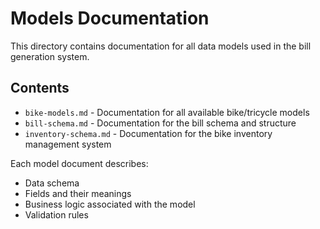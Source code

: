 # Models Documentation

This directory contains documentation for all data models used in the bill generation system.

## Contents

- `bike-models.md` - Documentation for all available bike/tricycle models
- `bill-schema.md` - Documentation for the bill schema and structure
- `inventory-schema.md` - Documentation for the bike inventory management system

Each model document describes:
- Data schema
- Fields and their meanings
- Business logic associated with the model
- Validation rules